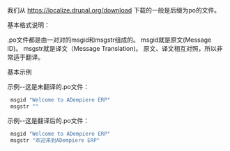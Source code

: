 我们从 https://localize.drupal.org/download 下载的一般是后缀为po的文件。

基本格式说明：

.po文件都是由一对对的msgid和msgstr组成的。
msgid就是原文(Message ID)。
msgstr就是译文（Message Translation)。
原文、译文相互对照，所以非常适于翻译。

基本示例

示例--这是未翻译的.po文件：
```bash
 msgid "Welcome to ADempiere ERP"
 msgstr ""
``` 
示例--这是翻译后的.po文件：
```bash
 msgid "Welcome to ADempiere ERP"
 msgstr "欢迎来到ADempiere ERP"
``` 